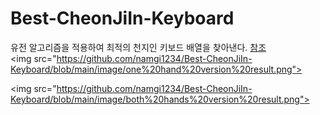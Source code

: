 # Best-CheonJiIn-Keyboard
유전 알고리즘을 적용하여 최적의 천지인 키보드 배열을 찾아낸다.
[참조](https://github.com/kairess/perfect-keyboard-genetic-algorithm)
<img src="https://github.com/namgi1234/Best-CheonJiIn-Keyboard/blob/main/image/one%20hand%20version%20result.png">

<img src="https://github.com/namgi1234/Best-CheonJiIn-Keyboard/blob/main/image/both%20hands%20version%20result.png">
